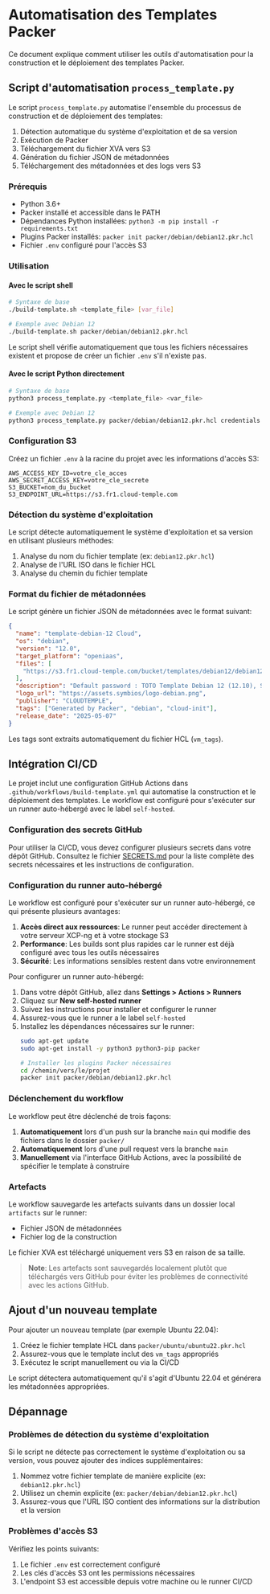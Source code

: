 # Automatisation des Templates Packer

Ce document explique comment utiliser les outils d'automatisation pour la construction et le déploiement des templates Packer.

## Script d'automatisation `process_template.py`

Le script `process_template.py` automatise l'ensemble du processus de construction et de déploiement des templates:

1. Détection automatique du système d'exploitation et de sa version
2. Exécution de Packer
3. Téléchargement du fichier XVA vers S3
4. Génération du fichier JSON de métadonnées
5. Téléchargement des métadonnées et des logs vers S3

### Prérequis

- Python 3.6+
- Packer installé et accessible dans le PATH
- Dépendances Python installées: `python3 -m pip install -r requirements.txt`
- Plugins Packer installés: `packer init packer/debian/debian12.pkr.hcl`
- Fichier `.env` configuré pour l'accès S3

### Utilisation

#### Avec le script shell

```bash
# Syntaxe de base
./build-template.sh <template_file> [var_file]

# Exemple avec Debian 12
./build-template.sh packer/debian/debian12.pkr.hcl
```

Le script shell vérifie automatiquement que tous les fichiers nécessaires existent et propose de créer un fichier `.env` s'il n'existe pas.

#### Avec le script Python directement

```bash
# Syntaxe de base
python3 process_template.py <template_file> <var_file>

# Exemple avec Debian 12
python3 process_template.py packer/debian/debian12.pkr.hcl credentials.pkrvars.hcl
```


### Configuration S3

Créez un fichier `.env` à la racine du projet avec les informations d'accès S3:

```
AWS_ACCESS_KEY_ID=votre_cle_acces
AWS_SECRET_ACCESS_KEY=votre_cle_secrete
S3_BUCKET=nom_du_bucket
S3_ENDPOINT_URL=https://s3.fr1.cloud-temple.com
```

### Détection du système d'exploitation

Le script détecte automatiquement le système d'exploitation et sa version en utilisant plusieurs méthodes:

1. Analyse du nom du fichier template (ex: `debian12.pkr.hcl`)
2. Analyse de l'URL ISO dans le fichier HCL
3. Analyse du chemin du fichier template

### Format du fichier de métadonnées

Le script génère un fichier JSON de métadonnées avec le format suivant:

```json
{
  "name": "template-debian-12 Cloud",
  "os": "debian",
  "version": "12.0",
  "target_platform": "openiaas",
  "files": [
    "https://s3.fr1.cloud-temple.com/bucket/templates/debian12/debian12-20250507-123456.xva"
  ],
  "description": "Default password : TOTO Template Debian 12 (12.10), SSH activé, user cloud-init préconfiguré.",
  "logo_url": "https://assets.symbios/logo-debian.png",
  "publisher": "CLOUDTEMPLE",
  "tags": ["Generated by Packer", "debian", "cloud-init"],
  "release_date": "2025-05-07"
}
```

Les tags sont extraits automatiquement du fichier HCL (`vm_tags`).

## Intégration CI/CD

Le projet inclut une configuration GitHub Actions dans `.github/workflows/build-template.yml` qui automatise la construction et le déploiement des templates. Le workflow est configuré pour s'exécuter sur un runner auto-hébergé avec le label `self-hosted`.

### Configuration des secrets GitHub

Pour utiliser la CI/CD, vous devez configurer plusieurs secrets dans votre dépôt GitHub. Consultez le fichier [SECRETS.md](SECRETS.md) pour la liste complète des secrets nécessaires et les instructions de configuration.

### Configuration du runner auto-hébergé

Le workflow est configuré pour s'exécuter sur un runner auto-hébergé, ce qui présente plusieurs avantages:

1. **Accès direct aux ressources**: Le runner peut accéder directement à votre serveur XCP-ng et à votre stockage S3
2. **Performance**: Les builds sont plus rapides car le runner est déjà configuré avec tous les outils nécessaires
3. **Sécurité**: Les informations sensibles restent dans votre environnement

Pour configurer un runner auto-hébergé:

1. Dans votre dépôt GitHub, allez dans **Settings > Actions > Runners**
2. Cliquez sur **New self-hosted runner**
3. Suivez les instructions pour installer et configurer le runner
4. Assurez-vous que le runner a le label `self-hosted`
5. Installez les dépendances nécessaires sur le runner:
   ```bash
   sudo apt-get update
   sudo apt-get install -y python3 python3-pip packer
   
   # Installer les plugins Packer nécessaires
   cd /chemin/vers/le/projet
   packer init packer/debian/debian12.pkr.hcl
   ```

### Déclenchement du workflow

Le workflow peut être déclenché de trois façons:

1. **Automatiquement** lors d'un push sur la branche `main` qui modifie des fichiers dans le dossier `packer/`
2. **Automatiquement** lors d'une pull request vers la branche `main`
3. **Manuellement** via l'interface GitHub Actions, avec la possibilité de spécifier le template à construire

### Artefacts

Le workflow sauvegarde les artefacts suivants dans un dossier local `artifacts` sur le runner:

- Fichier JSON de métadonnées
- Fichier log de la construction

Le fichier XVA est téléchargé uniquement vers S3 en raison de sa taille.

> **Note**: Les artefacts sont sauvegardés localement plutôt que téléchargés vers GitHub pour éviter les problèmes de connectivité avec les actions GitHub.

## Ajout d'un nouveau template

Pour ajouter un nouveau template (par exemple Ubuntu 22.04):

1. Créez le fichier template HCL dans `packer/ubuntu/ubuntu22.pkr.hcl`
2. Assurez-vous que le template inclut des `vm_tags` appropriés
3. Exécutez le script manuellement ou via la CI/CD

Le script détectera automatiquement qu'il s'agit d'Ubuntu 22.04 et générera les métadonnées appropriées.

## Dépannage

### Problèmes de détection du système d'exploitation

Si le script ne détecte pas correctement le système d'exploitation ou sa version, vous pouvez ajouter des indices supplémentaires:

1. Nommez votre fichier template de manière explicite (ex: `debian12.pkr.hcl`)
2. Utilisez un chemin explicite (ex: `packer/debian/debian12.pkr.hcl`)
3. Assurez-vous que l'URL ISO contient des informations sur la distribution et la version

### Problèmes d'accès S3

Vérifiez les points suivants:

1. Le fichier `.env` est correctement configuré
2. Les clés d'accès S3 ont les permissions nécessaires
3. L'endpoint S3 est accessible depuis votre machine ou le runner CI/CD
